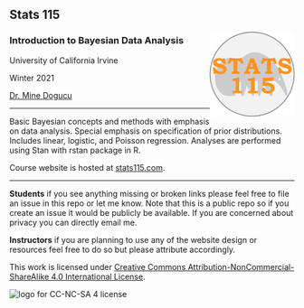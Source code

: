 ## Stats 115 
<img src="img/stats-115-logo.png" alt="Stats 115 logo" width="150" align = "right"/>


  
### Introduction to Bayesian Data Analysis 
University of California Irvine 

Winter 2021

[Dr. Mine Dogucu](https://minedogucu.com)  

<hr>

Basic Bayesian concepts and methods with emphasis on data analysis. Special emphasis on specification of prior distributions. Includes linear, logistic, and Poisson regression. Analyses are performed using Stan with rstan package in R. 

Course website is hosted at [stats115.com](https://stats115.com).

<hr>

**Students** if you see anything missing or broken links please feel free to file an issue in this repo or let me know. Note that this is a public repo so if you create an issue it would be publicly be available. If you are concerned about privacy you can directly email me.

**Instructors** if you are planning to use any of the website design or resources feel free to do so but please attribute accordingly. 

This work is licensed under [Creative Commons Attribution-NonCommercial-ShareAlike 4.0 International License](http://creativecommons.org/licenses/by-nc-sa/4.0/).

<img src="https://i.creativecommons.org/l/by-nc-sa/4.0/88x31.png" alt="logo for CC-NC-SA 4 license"/>

